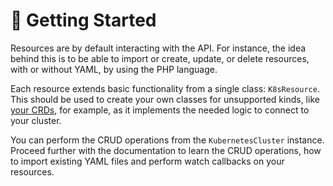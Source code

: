 # 🧭 Getting Started

Resources are by default interacting with the API. For instance, the idea behind this is to be able to import or create, update, or delete resources, with or without YAML, by using the PHP language.

Each resource extends basic functionality from a single class: `K8sResource`. This should be used to create your own classes for unsupported kinds, like [your CRDs](../advanced/create-classes-for-crds/), for example, as it implements the needed logic to connect to your cluster.

You can perform the CRUD operations from the `KubernetesCluster` instance. Proceed further with the documentation to learn the CRUD operations, how to import existing YAML files and perform watch callbacks on your resources.
